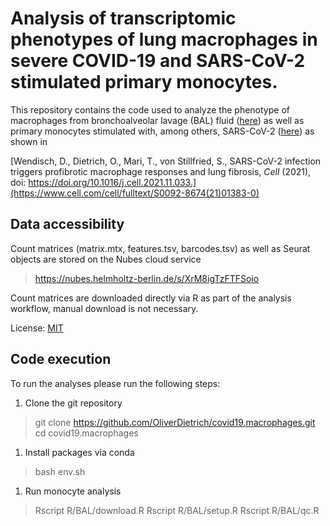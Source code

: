 # Analysis of transcriptomic phenotypes of lung macrophages in severe COVID-19 and SARS-CoV-2 stimulated primary monocytes.

This repository contains the code used to analyze the phenotype of macrophages from bronchoalveolar lavage (BAL) fluid  ([here](https://github.com/OliverDietrich/SARS-CoV-2-infection-triggers-profibrotic-macrophage-responses-and-lung-fibrosis/blob/main/R/BAL-macrophages.R)) as well as primary monocytes stimulated with, among others, SARS-CoV-2 ([here](https://github.com/OliverDietrich/SARS-CoV-2-infection-triggers-profibrotic-macrophage-responses-and-lung-fibrosis/blob/main/R/Monocytes.R)) as shown in 

[Wendisch, D., Dietrich, O., Mari, T., von Stillfried, S., SARS-CoV-2 infection triggers profibrotic macrophage responses and lung fibrosis, _Cell_ (2021), doi: https://doi.org/10.1016/j.cell.2021.11.033.](https://www.cell.com/cell/fulltext/S0092-8674(21)01383-0)

## Data accessibility
Count matrices (matrix.mtx, features.tsv, barcodes.tsv) as well as Seurat objects are stored on the Nubes cloud service

> https://nubes.helmholtz-berlin.de/s/XrM8igTzFTFSoio

Count matrices are downloaded directly via R as part of the analysis workflow, manual download is not necessary. 

License: [MIT](https://github.com/OliverDietrich/COVID-19_profibrotic-macrophage-responses/blob/main/LICENSE)

## Code execution
To run the analyses please run the following steps:

1. Clone the git repository
> git clone https://github.com/OliverDietrich/covid19.macrophages.git
> cd covid19.macrophages
1. Install packages via conda
> bash env.sh
1. Run monocyte analysis
> Rscript R/BAL/download.R
> Rscript R/BAL/setup.R
> Rscript R/BAL/qc.R
